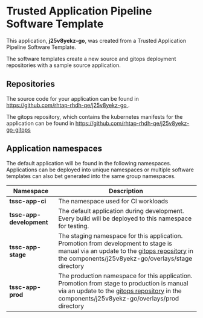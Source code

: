 # Trusted Application Pipeline Software Template

This application, **j25v8yekz-go**, was created from a Trusted Application Pipeline Software Template.

The software templates create a new source and gitops deployment repositories with a sample source application. 

## Repositories

The source code for your application can be found in [https://github.com/rhtap-rhdh-qe/j25v8yekz-go ](https://github.com/rhtap-rhdh-qe/j25v8yekz-go ).
 
The gitops repository, which contains the kubernetes manifests for the application can be found in 
[https://github.com/rhtap-rhdh-qe/j25v8yekz-go-gitops ](https://github.com/rhtap-rhdh-qe/j25v8yekz-go-gitops ) 

## Application namespaces 

The default application will be found in the following namespaces. Applications can be deployed into unique namespaces or multiple software templates can also bet generated into the same group namespaces.  

|  Namespace   |  Description   |  
| -------- | -------- |
| **tssc-app-ci** | The namespace used for CI workloads |
| **tssc-app-development** | The default application during development. Every build will be deployed to this namespace for testing. |
| **tssc-app-stage** | The staging namespace for this application. Promotion from development to stage is manual via an update to the [gitops repository](https://github.com/rhtap-rhdh-qe/j25v8yekz-go-gitops ) in the components/j25v8yekz-go/overlays/stage directory |
| **tssc-app-prod** | The production namespace for this application. Promotion from stage to production is manual via an update to the [gitops repository](https://github.com/rhtap-rhdh-qe/j25v8yekz-go-gitops ) in the components/j25v8yekz-go/overlays/prod directory |